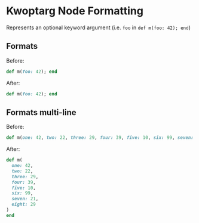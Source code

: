 <!-- BEGIN_AUTOGENERATED -->

# Kwoptarg Node Formatting

Represents an optional keyword argument (i.e. `foo` in `def m(foo: 42); end`)

<!-- END_AUTOGENERATED -->

## Formats

Before:

```ruby
def m(foo: 42); end
```

After:

```ruby
def m(foo: 42); end
```

## Formats multi-line

Before:

```ruby
def m(one: 42, two: 22, three: 29, four: 39, five: 10, six: 99, seven: 21, eight: 29); end
```

After:

```ruby
def m(
  one: 42,
  two: 22,
  three: 29,
  four: 39,
  five: 10,
  six: 99,
  seven: 21,
  eight: 29
)
end
```
